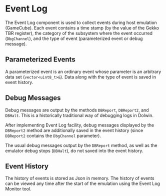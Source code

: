 # Event Log

The Event Log component is used to collect events during host emulation (GameCube). Each event contains a time stamp 
(by the value of the Gekko TBR register), the category of the subsystem where the event occurred (`DbgChannel`), 
and the type of event (parameterized event or debug message).

## Parameterized Events

A parameterized event is an ordinary event whose parameter is an arbitrary data set (`vector<uint8_t>&`).
Data along with the type of event is saved in event history.

## Debug Messages

Debug messages are output by the methods `DBReport`, `DBReport2`, and `DBHalt`. This is a historically traditional way of debugging logs in Dolwin.

After implementing Event Log facility, debug messages displayed by the `DBReport2` method are additionally saved in the event history
(since` DBReport2` contains the `DbgChannel` parameter).

The usual debug messages output by the `DBReport` method, as well as the emulator debug stops (`DBHalt`), do not saved into the event history.

## Event History

The history of events is stored as Json in memory. The history of events can be viewed any time after the start of the emulation 
using the Event Log Monitor tool.
